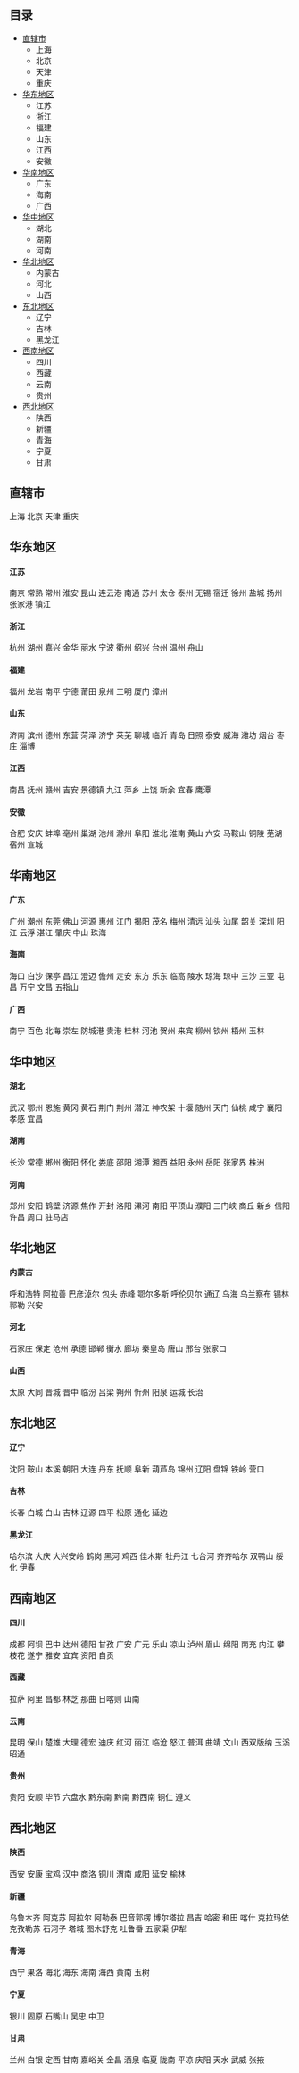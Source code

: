 ## 目录
* [直辖市](#直辖市)
    * 上海 
    * 北京 
    * 天津 
    * 重庆
* [华东地区](#华东地区)
    * 江苏
    * 浙江
    * 福建
    * 山东
    * 江西
    * 安徽
* [华南地区](#华南地区)
    * 广东
    * 海南
    * 广西
* [华中地区](#华中地区)
    * 湖北
    * 湖南
    * 河南
* [华北地区](#华北地区)
    * 内蒙古
    * 河北
    * 山西
* [东北地区](#东北地区)
    * 辽宁
    * 吉林
    * 黑龙江
* [西南地区](#西南地区)
    * 四川
    * 西藏
    * 云南
    * 贵州
* [西北地区](#西北地区)
    * 陕西
    * 新疆
    * 青海
    * 宁夏
    * 甘肃

## 直辖市
上海 北京 天津 重庆
## 华东地区
#### 江苏
南京 常熟 常州 淮安 昆山 连云港 南通 苏州 太仓 泰州 无锡 宿迁 徐州 盐城 扬州 张家港 镇江
#### 浙江
杭州 湖州 嘉兴 金华 丽水 宁波 衢州 绍兴 台州 温州 舟山
#### 福建
福州 龙岩 南平 宁德 莆田 泉州 三明 厦门 漳州
#### 山东
济南 滨州 德州 东营 菏泽 济宁 莱芜 聊城 临沂 青岛 日照 泰安 威海 潍坊 烟台 枣庄 淄博
#### 江西
南昌 抚州 赣州 吉安 景德镇 九江 萍乡 上饶 新余 宜春 鹰潭
#### 安徽
合肥 安庆 蚌埠 亳州 巢湖 池州 滁州 阜阳 淮北 淮南 黄山 六安 马鞍山 铜陵 芜湖 宿州 宣城
## 华南地区
#### 广东
广州 潮州 东莞 佛山 河源 惠州 江门 揭阳 茂名 梅州 清远 汕头 汕尾 韶关 深圳 阳江 云浮 湛江 肇庆 中山 珠海
#### 海南
海口 白沙 保亭 昌江 澄迈 儋州 定安 东方 乐东 临高 陵水 琼海 琼中 三沙 三亚 屯昌 万宁 文昌 五指山
#### 广西
南宁 百色 北海 崇左 防城港 贵港 桂林 河池 贺州 来宾 柳州 钦州 梧州 玉林
## 华中地区
#### 湖北
武汉 鄂州 恩施 黄冈 黄石 荆门 荆州 潜江 神农架 十堰 随州 天门 仙桃 咸宁 襄阳 孝感 宜昌
#### 湖南
长沙 常德 郴州 衡阳 怀化 娄底 邵阳 湘潭 湘西 益阳 永州 岳阳 张家界 株洲
#### 河南
郑州 安阳 鹤壁 济源 焦作 开封 洛阳 漯河 南阳 平顶山 濮阳 三门峡 商丘 新乡 信阳 许昌 周口 驻马店
## 华北地区
#### 内蒙古
呼和浩特 阿拉善 巴彦淖尔 包头 赤峰 鄂尔多斯 呼伦贝尔 通辽 乌海 乌兰察布 锡林郭勒 兴安
#### 河北
石家庄 保定 沧州 承德 邯郸 衡水 廊坊 秦皇岛 唐山 邢台 张家口
#### 山西
太原 大同 晋城 晋中 临汾 吕梁 朔州 忻州 阳泉 运城 长治
## 东北地区
#### 辽宁
沈阳 鞍山 本溪 朝阳 大连 丹东 抚顺 阜新 葫芦岛 锦州 辽阳 盘锦 铁岭 营口
#### 吉林 
长春 白城 白山 吉林 辽源 四平 松原 通化 延边
#### 黑龙江
哈尔滨 大庆 大兴安岭 鹤岗 黑河 鸡西 佳木斯 牡丹江 七台河 齐齐哈尔 双鸭山 绥化 伊春
## 西南地区
#### 四川
成都 阿坝 巴中 达州 德阳 甘孜 广安 广元 乐山 凉山 泸州 眉山 绵阳 南充 内江 攀枝花 遂宁 雅安 宜宾 资阳 自贡
#### 西藏
拉萨 阿里 昌都 林芝 那曲 日喀则 山南
#### 云南
昆明 保山 楚雄 大理 德宏 迪庆 红河 丽江 临沧 怒江 普洱 曲靖 文山 西双版纳 玉溪 昭通
#### 贵州
贵阳 安顺 毕节 六盘水 黔东南 黔南 黔西南 铜仁 遵义
## 西北地区
#### 陕西
西安 安康 宝鸡 汉中 商洛 铜川 渭南 咸阳 延安 榆林
#### 新疆
乌鲁木齐 阿克苏 阿拉尔 阿勒泰 巴音郭楞 博尔塔拉 昌吉 哈密 和田 喀什 克拉玛依 克孜勒苏 石河子 塔城 图木舒克 吐鲁番 五家渠 伊犁
#### 青海
西宁 果洛 海北 海东 海南 海西 黄南 玉树
#### 宁夏
银川 固原 石嘴山 吴忠 中卫
#### 甘肃
兰州 白银 定西 甘南 嘉峪关 金昌 酒泉 临夏 陇南 平凉 庆阳 天水 武威 张掖